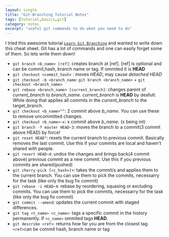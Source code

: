 ```yaml
---
layout: single
title: "Git-Branching Tutorial Notes"
tags: [tutorial,basics,git]
category: notes
excerpt: "useful git commands to do what you need to do"
---
```

I tried this awesome tutorial [`Learn Git Branching`](http://learngitbranching.js.org/) and wanted to write down this cheat sheet. Git has a lot of commands and one can easily forget some of them. So lets write them down! 

- `git branch <b_name> [ref]`: creates branch at [ref]. [ref] is optional and can be commit,hash, branch name or tag. If ommited it is __HEAD__
- `git checkout <commit_hash>` : moves _HEAD_, may cause _detached HEAD_
- `git checkout -b <branch_name`: `git branch <branch_name>` + `git checkout <branch_name>`
- `git rebase <branch_name> [current_branch]`: changes parent of *current_branch* to *branch_name*. *current_branch* is __HEAD__ by deafult. While doing that applies all commits in the *current_branch* to the target_branch. 
- `git checkout <b_name>^^`: 2 commit above *b_name*. You can use these to remove uncommitted changes.
- `git checkout <b_name>~x`: x commit above *b_name*. (x being int)
- `git branch -f master HEAD~3`: moves the branch to a commit(3 commit above HEAD) by force! 
- `git reset HEAD^`: resets the current branch to previous commit. Basically removes the last commit. Use this if your commits are local and haven't shared with people.
- `git revert HEAD~4`: undos the changes and brings back(4 commit above) previous commit as a new commit. Use this if you previous commits are shared(pushed)
- `git cherry-pick [<c_hash>]+`: takes the commit/s and applies them to the current branch. You can use them to pick the commits, necessarry for the task (like only the bug fix commit)
- `git rebase -i HEAD~4`: rebase by reordering, squasing or excluding commits. You can use them to pick the commits, necessarry for the task (like only the bug fix commit)
- `git commit --amend`: updates the current commit with staged differences. 
- `git tag <t_name> <c_name>`: tags a specific commit in the history permanently. If `<c_name>` ommited tags __HEAD__. 
- `git describe <ref>`: returns how far you are from the closest tag. `<ref>`can be commit hash, branch name or tag

